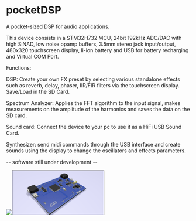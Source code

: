 # pocketDSP
A pocket-sized DSP for audio applications.

This device consists in a STM32H732 MCU, 24bit 192kHz ADC/DAC with high SiNAD, low noise opamp buffers, 3.5mm stereo jack input/output, 480x320 touchscreen display, li-ion battery and USB for battery recharging and Virtual COM Port.



Functions:


DSP: Create your own FX preset by selecting various standalone effects such as reverb, delay, phaser, IIR/FIR filters via the touchscreen display. Save/Load in the SD Card.


Spectrum Analyzer: Applies the FFT algorithm to the input signal, makes measurements on the amplitude of the harmonics and saves the data on the SD card.


Sound card: Connect the device to your pc to use it as a HiFi USB Sound Card.


Synthesizer: send midi commands through the USB interface and create sounds using the display to change the oscillators and effects parameters.



-- software still under development --

<img src="https://github.com/iamBVC/pocketDSP/blob/main/pcb_with_display.png" width="50%"/><img src="https://github.com/iamBVC/pocketDSP/blob/main/pcb_without_display.png" width="50%"/>
